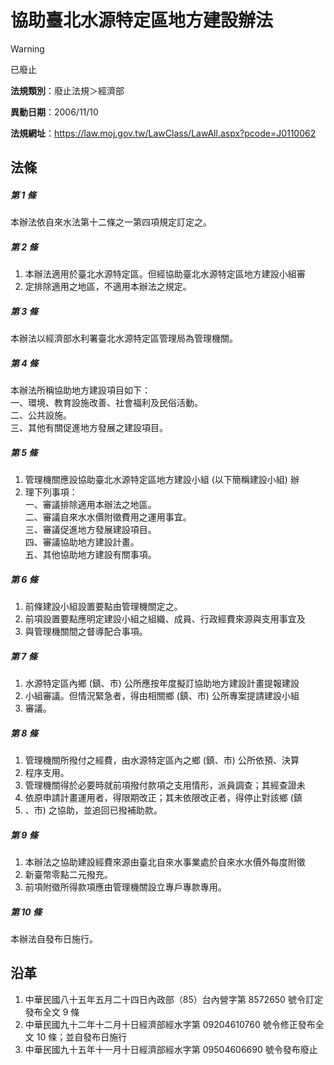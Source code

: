 # 協助臺北水源特定區地方建設辦法


> [!WARNING]
> 已廢止


**法規類別**：廢止法規＞經濟部

**異動日期**：2006/11/10  

**法規網址**：https://law.moj.gov.tw/LawClass/LawAll.aspx?pcode=J0110062



## 法條
##### 第 1 條
本辦法依自來水法第十二條之一第四項規定訂定之。

##### 第 2 條
1. 本辦法適用於臺北水源特定區。但經協助臺北水源特定區地方建設小組審
1. 定排除適用之地區，不適用本辦法之規定。

##### 第 3 條
本辦法以經濟部水利署臺北水源特定區管理局為管理機關。

##### 第 4 條
本辦法所稱協助地方建設項目如下：  
一、環境、教育設施改善、社會福利及民俗活動。  
二、公共設施。  
三、其他有關促進地方發展之建設項目。

##### 第 5 條
1. 管理機關應設協助臺北水源特定區地方建設小組 (以下簡稱建設小組) 辦
1. 理下列事項：  
一、審議排除適用本辦法之地區。  
二、審議自來水水價附徵費用之運用事宜。  
三、審議促進地方發展建設項目。  
四、審議協助地方建設計畫。  
五、其他協助地方建設有關事項。

##### 第 6 條
1. 前條建設小組設置要點由管理機關定之。
1. 前項設置要點應明定建設小組之組織、成員、行政經費來源與支用事宜及
1. 與管理機關間之督導配合事項。

##### 第 7 條
1. 水源特定區內鄉 (鎮、市) 公所應按年度擬訂協助地方建設計畫提報建設
1. 小組審議。但情況緊急者，得由相關鄉 (鎮、市) 公所專案提請建設小組
1. 審議。

##### 第 8 條
1. 管理機關所撥付之經費，由水源特定區內之鄉 (鎮、市) 公所依預、決算
1. 程序支用。
1. 管理機關得於必要時就前項撥付款項之支用情形，派員調查；其經查證未
1. 依原申請計畫運用者，得限期改正；其未依限改正者，得停止對該鄉 (鎮
1. 、市) 之協助，並追回已撥補助款。

##### 第 9 條
1. 本辦法之協助建設經費來源由臺北自來水事業處於自來水水價外每度附徵
1. 新臺幣零點二元撥充。
1. 前項附徵所得款項應由管理機關設立專戶專款專用。

##### 第 10 條
本辦法自發布日施行。

## 沿革
1. 中華民國八十五年五月二十四日內政部（85）台內營字第 8572650  號令訂定發布全文 9  條
1. 中華民國九十二年十二月十日經濟部經水字第 09204610760  號令修正發布全文 10 條；並自發布日施行                                
1. 中華民國九十五年十一月十日經濟部經水字第 09504606690  號令發布廢止
